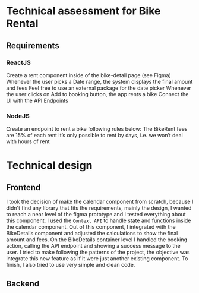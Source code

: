 # Technical assessment for Bike Rental

## Requirements

### ReactJS

Create a rent component inside of the bike-detail page (see Figma)
Whenever the user picks a Date range, the system displays the final amount and fees
Feel free to use an external package for the date picker
Whenever the user clicks on Add to booking button, the app rents a bike
Connect the UI with the API Endpoints

### NodeJS

Create an endpoint to rent a bike following rules below:
The BikeRent fees are 15% of each rent
It’s only possible to rent by days, i.e. we won’t deal with hours of rent

# Technical design

## Frontend

I took the decision of make the calendar component from scratch, because I didn't find any library that fits the requirements, mainly the design, I wanted to reach a near level of the figma prototype and I tested everything about this component. I used the `Context API` to handle state and functions inside the calendar component. Out of this component, I integrated with the BikeDetails component and adjusted the calculations to show the final amount and fees. On the BikeDetails container level I handled the booking action, calling the API endpoint and showing a success message to the user. I tried to make following the patterns of the project, the objective was integrate this new feature as if it were just another existing component. To finish, I also tried to use very simple and clean code.

## Backend
